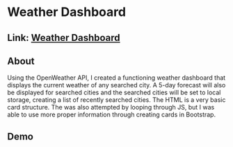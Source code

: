 # Weather Dashboard

## Link: <a href="https://jimmant91.github.io/Weather_Dashboard">Weather Dashboard</a>

## About

Using the OpenWeather API, I created a functioning weather dashboard that displays the current weather of any searched city. A 5-day forecast will also be displayed for searched cities and the searched cities will be set to local storage, creating a list of recently searched cities. The HTML is a very basic card structure. The was also attempted by looping through JS, but I was able to use more proper information through creating cards in Bootstrap.

## Demo


